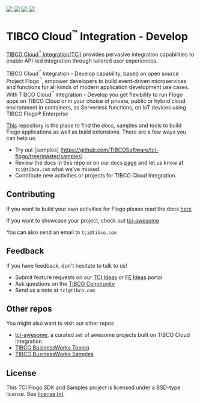 ![](https://travis-ci.org/TIBCOSoftware/tci-webintegrator.svg)
![](https://img.shields.io/badge/dependencies-up%20to%20date-green.svg)
![](https://img.shields.io/badge/license-BSD%20style-blue.svg)
![](https://img.shields.io/badge/version-1.1.0-ff69b4.svg)

# TIBCO Cloud<sup>&trade;</sup> Integration - Develop

[TIBCO Cloud<sup>&trade;</sup> Integration(TCI)](https://www.tibco.com/products/tibco-cloud-integration) provides pervasive integration capabilities to enable API-led Integration through tailored user experiences.

TIBCO Cloud<sup>&trade;</sup> Integration - Develop capability, based on open source Project Flogo<sup>&trade;</sup>, empower developers to build event-driven microservices and functions for all kiinds of modern application development use cases. With TIBCO Cloud<sup>&trade;</sup> Integration - Develop you get flexibility to run Flogo apps on TIBCO Cloud or in your choice of private, public or hybrid cloud environment in containers, as Serverless functions, on IoT devices using TIBCO Flogo® Enterprise

[This](https://github.com/TIBCOSoftware/tci-flogo) repository is the place to find the docs, samples and tools to build Flogo applications as well as build extensions. There are a few ways you can help us:

* Try out [samples] (https://github.com/TIBCOSoftware/tci-flogo/tree/master/samples)
* Review the docs in this repo or on our docs [page](https://integration.cloud.tibco.com/docs/index.html) and let us know at `tci@tibco.com` what we've missed.
* Contribute new activities or projects for TIBCO Cloud Integration.

## Contributing
If you want to build your own activities for Flogo please read the docs [here](https://tibcosoftware.github.io/tci-flogo/building-extensions/)

If you want to showcase your project, check out [tci-awesome](https://github.com/TIBCOSoftware/tci-awesome)

You can also send an email to `tci@tibco.com`

## Feedback
If you have feedback, don't hesitate to talk to us!

* Submit feature requests on our [TCI Ideas](https://ideas.tibco.com/?project=TCI) or [FE Ideas](https://ideas.tibco.com/?project=FE) portal
* Ask questions on the [TIBCO Community](https://community.tibco.com/answers/product/344006)
* Send us a note at `tci@tibco.com`

## Other repos
You might also want to visit our other repos

* [tci-awesome](https://github.com/TIBCOSoftware/tci-awesome), a curated set of awesome projects built on TIBCO Cloud Integration
* [TIBCO BusinessWorks Tooing](https://github.com/TIBCOSoftware/bw-tooling)
* [TIBCO BusinessWorks Samples](https://github.com/TIBCOSoftware/bw-samples)


## License
This TCI Flogo SDK and Samples project is licensed under a BSD-type license. See [license.txt](license.txt).
